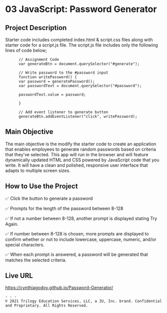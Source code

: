 # 03 JavaScript: Password Generator

## Project Description

Starter code includes completed index.html & script.css files along with starter code for a script.js file. The script.js file includes only the following lines of code below;

          // Assignment Code
          var generateBtn = document.querySelector("#generate");

          // Write password to the #password input
          function writePassword() {
          var password = generatePassword();
          var passwordText = document.querySelector("#password");

          passwordText.value = password;

          }

          // Add event listener to generate button
          generateBtn.addEventListener("click", writePassword);

## Main Objective

The main objective is the modify the starter code to create an application that enables employees to generate random passwords based on criteria that they’ve selected. This app will run in the browser and will feature dynamically updated HTML and CSS powered by JavaScript code that you write. It will have a clean and polished, responsive user interface that adapts to multiple screen sizes.

## How to Use the Project

✅ Click the button to generate a password

✅ Prompts for the length of the password between 8-128

✅ If not a number between 8-128, another prompt is displayed stating Try Again.

✅ If number between 8-128 is chosen, more prompts are displayed to confirm whether or not to include lowercase, uppercase, numeric, and/or special characters.

✅ When each prompt is answered, a password will be generated that matches the selected criteria.

## Live URL
https://cynthiagodoy.github.io/Password-Generator/

```
- - -
© 2021 Trilogy Education Services, LLC, a 2U, Inc. brand. Confidential and Proprietary. All Rights Reserved.